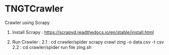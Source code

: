 # TNGTCrawler
Crawler using Scrapy

1. Install Scrapy :
  https://scrapyd.readthedocs.io/en/stable/install.html
  
2. Run Crawler :
2.1 : cd crawler/spider
      scrapy crawl zing -o data.csv -t csv
2.2 : cd crawler/spider
      run file zing.sh
